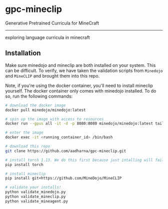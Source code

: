 # gpc-mineclip

Generative Pretrained Curricula for MineCraft

----

exploring language curricula in minecraft

## Installation

Make sure minedojo and mineclip are both installed on your system. This can be difficult. 
To verify, we have taken the validation scripts from `Minedojo` and `MineCLIP` and brought them into this repo.

Note, if you're using the docker container, you'll need to install mineclip yourself.
The docker container only comes with minedojo installed. 
To do so, run the following commands:

```bash
# download the docker image
docker pull minedojo/minedojo:latest

# spin up the image with access to resources
docker run --gpus all -it -d -p 8080:8080 minedojo/minedojo:latest tail -f /dev/null

# enter the image
docker exec -it <running_container_id> /bin/bash

# download this repo
git clone https://github.com/aadharna/gpc-mineclip.git

# install torch 1.13. We do this first because just intalling will fail because of some dependency sequencing issues
pip install torch

# install mineclip
pip install git+https://github.com/MineDojo/MineCLIP

# validate your installs!
python validate_minedojo.py
python validate_mineclip.py
python validate_mineagent.py

```
